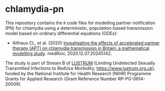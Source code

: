 # chlamydia-pn

This repository contains the `R` code files for modelling partner notification (PN) for chlamydia using a deterministic, population-based transmission model based on ordinary differential equations (ODEs):

- Althaus CL, et al. (2020) [Investigating the effects of accelerated partner therapy (APT) on chlamydia transmission in Britain: a mathematical modelling study](https://doi.org/10.1101/2020.12.07.20245142). medRxiv, 2020.12.07.20245142.

The study is part of Stream B of [LUSTRUM](https://www.lustrum.org.uk) (Limiting Undetected Sexually Transmitted Infections to RedUce Morbidity, https://www.lustrum.org.uk), funded by the National Institute for Health Research (NIHR) Programme Grants for Applied Research (Grant Reference Number RP-PG-0614-20009).